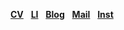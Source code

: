 <a href="https://drive.google.com/file/d/13cXcUWwYMC-OdbguB0iVxWL-jXwpnei7/view?usp=sharing"><b>CV</b></a> &nbsp;
<a href="linkedin.com/in/jiwoong-sohn"><b>LI</b></a> &nbsp;
<a href="https://blog.naver.com/sohnji12"><b>Blog</b></a> &nbsp;
<a href="mailto:sohnji12@naver.com"><b>Mail</b></a> &nbsp;
<a href="https://www.instagram.com/ahwatnow"><b>Inst</b></a> &nbsp;
